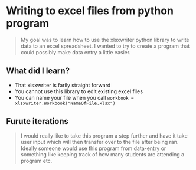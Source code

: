 # Writing to excel files from python program
> My goal was to learn how to use the xlsxwriter python library to write data to an excel spreadsheet. I wanted to try to create a program that could possibly make data entry a little easier.

## What did I learn?

- That xlsxwriter is farily straight forward
- You cannot use this library to edit existing excel files
- You can name your file when you call `workbook = xlsxwriter.Workbook("NameOfFile.xlsx")`

## Furute iterations
> I would really like to take this program a step further and have it take user input which will then transfer over to the file after being ran. Ideally someone would use this program from data-entry or something like keeping track of how many students are attending a program etc. 